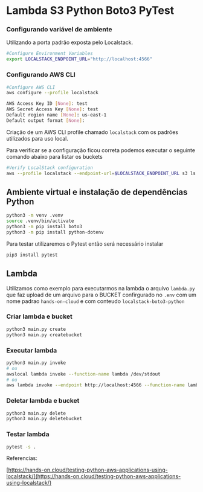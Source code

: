 # Lambda S3 Python Boto3 PyTest

### Configurando variável de ambiente

Utilizando a porta padrão exposta pelo Localstack.

```bash
#Configure Environment Variables
export LOCALSTACK_ENDPOINT_URL="http://localhost:4566"
```

### Configurando AWS CLI

```bash
#Configure AWS CLI
aws configure --profile localstack

AWS Access Key ID [None]: test
AWS Secret Access Key [None]: test
Default region name [None]: us-east-1
Default output format [None]:
```

Criação de um AWS CLI profile chamado `localstack` com os padrões utilizados para uso local.

Para verificar se a configuração ficou correta podemos executar o seguinte comando abaixo para listar os buckets

```bash
#Verify LocalStack configuration
aws --profile localstack --endpoint-url=$LOCALSTACK_ENDPOINT_URL s3 ls
```

## Ambiente virtual e instalação de dependências Python

```bash
python3 -m venv .venv
source .venv/bin/activate
python3 -m pip install boto3
python3 -m pip install python-dotenv
```

Para testar utilizaremos o Pytest então será necessário instalar

```bash
pip3 install pytest
```

## Lambda

Utilizamos como exemplo para executarmos na lambda o arquivo `lambda.py` que faz upload de um arquivo para o BUCKET confirgurado no `.env` com um nome padrao `hands-on-cloud` e com conteudo `localstack-boto3-python`

### Criar lambda e bucket

```bash
python3 main.py create
python3 main.py createbucket
```

### Executar lambda

```bash
python3 main.py invoke
# ou 
awslocal lambda invoke --function-name lambda /dev/stdout
# ou
aws lambda invoke --endpoint http://localhost:4566 --function-name lambda /dev/stdout
```

### Deletar lambda e bucket

```bash
python3 main.py delete
python3 main.py deletebucket
```

### Testar lambda

```bash
pytest -s .
```

Referencias:

[https://hands-on.cloud/testing-python-aws-applications-using-localstack/](https://hands-on.cloud/testing-python-aws-applications-using-localstack/)